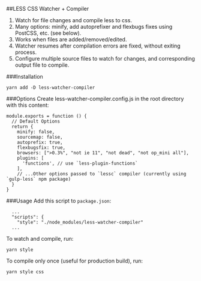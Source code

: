 ##LESS CSS Watcher + Compiler
1. Watch for file changes and compile less to css. 
2. Many options: minify, add autoprefixer and flexbugs fixes using PostCSS, etc. (see below).
3. Works when files are added/removed/edited. 
4. Watcher resumes after compilation errors are fixed, without exiting process.
5. Configure multiple source files to watch for changes, and corresponding output file to compile.

###Installation
```
yarn add -D less-watcher-compiler
```

###Options
Create less-watcher-compiler.config.js in the root directory with this content:
```
module.exports = function () {
  // Default Options
  return {
    minify: false,
    sourcemap: false,
    autoprefix: true,
    flexbugsfix: true,
    browsers: [">0.3%", "not ie 11", "not dead", "not op_mini all"],
    plugins: [
      'functions', // use `less-plugin-functions`
    ],
    // ...Other options passed to `lessc` compiler (currently using `gulp-less` npm package)
  }
}
```

###Usage
Add this script to `package.json`:
```
  ...
  "scripts": {
    "style": "./node_modules/less-watcher-compiler"
  ...
```

To watch and compile, run:
```
yarn style 
```

To compile only once (useful for production build), run:
```
yarn style css
```

